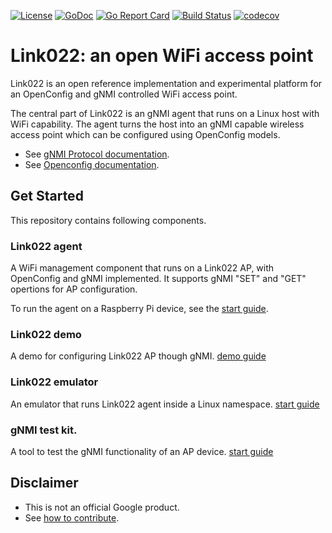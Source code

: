 [![License](https://img.shields.io/badge/license-Apache%202.0-blue.svg)](https://opensource.org/licenses/Apache-2.0)
[![GoDoc](https://godoc.org/github.com/google/link022?status.svg)](https://godoc.org/github.com/google/link022)
[![Go Report Card](https://goreportcard.com/badge/github.com/google/link022)](https://goreportcard.com/report/github.com/google/link022)
[![Build Status](https://travis-ci.org/google/link022.svg?branch=master)](https://travis-ci.org/google/link022)
[![codecov](https://codecov.io/gh/google/link022/branch/master/graph/badge.svg)](https://codecov.io/gh/google/link022)

# Link022: an open WiFi access point
Link022 is an open reference implementation and experimental platform for an OpenConfig and gNMI
controlled WiFi access point.

The central part of Link022 is an gNMI agent that runs on a Linux host with WiFi capability. The
agent turns the host into an gNMI capable wireless access point which can be configured using
OpenConfig models.

*  See [gNMI Protocol documentation](https://github.com/openconfig/reference/tree/master/rpc/gnmi).
*  See [Openconfig documentation](http://www.openconfig.net/).

## Get Started
This repository contains following components.

### Link022 agent
A WiFi management component that runs on a Link022 AP, with OpenConfig and gNMI implemented.
It supports gNMI "SET" and "GET" opertions for AP configuration.

To run the agent on a Raspberry Pi device, see the [start guide](agent/README.md).

### Link022 demo
A demo for configuring Link022 AP though gNMI. [demo guide](demo/README.md)

### Link022 emulator
An emulator that runs Link022 agent inside a Linux namespace. [start guide](emulator/README.md)

### gNMI test kit.
A tool to test the gNMI functionality of an AP device. [start guide](testkit/README.md)

## Disclaimer
*  This is not an official Google product.
*  See [how to contribute](CONTRIBUTING.md).
